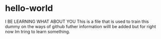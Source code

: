 # hello-world
I BE LEARNING WHAT ABOUT YOU
This is a file that is used to train this dummy on the ways of github
futher information willl be added but for right now Im tring to learn something.
